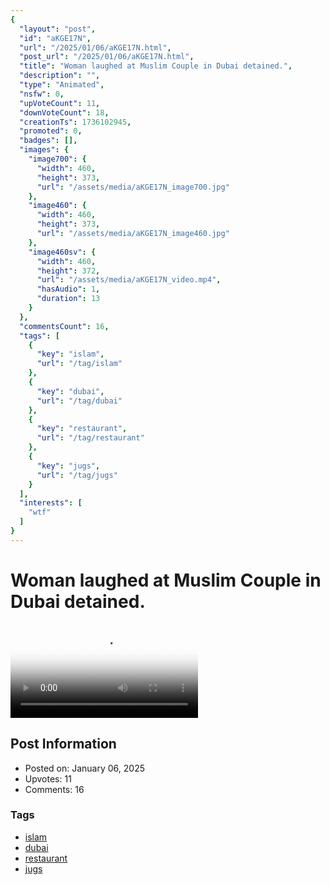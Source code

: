 ```yaml
---
{
  "layout": "post",
  "id": "aKGE17N",
  "url": "/2025/01/06/aKGE17N.html",
  "post_url": "/2025/01/06/aKGE17N.html",
  "title": "Woman laughed at Muslim Couple in Dubai detained.",
  "description": "",
  "type": "Animated",
  "nsfw": 0,
  "upVoteCount": 11,
  "downVoteCount": 18,
  "creationTs": 1736102945,
  "promoted": 0,
  "badges": [],
  "images": {
    "image700": {
      "width": 460,
      "height": 373,
      "url": "/assets/media/aKGE17N_image700.jpg"
    },
    "image460": {
      "width": 460,
      "height": 373,
      "url": "/assets/media/aKGE17N_image460.jpg"
    },
    "image460sv": {
      "width": 460,
      "height": 372,
      "url": "/assets/media/aKGE17N_video.mp4",
      "hasAudio": 1,
      "duration": 13
    }
  },
  "commentsCount": 16,
  "tags": [
    {
      "key": "islam",
      "url": "/tag/islam"
    },
    {
      "key": "dubai",
      "url": "/tag/dubai"
    },
    {
      "key": "restaurant",
      "url": "/tag/restaurant"
    },
    {
      "key": "jugs",
      "url": "/tag/jugs"
    }
  ],
  "interests": [
    "wtf"
  ]
}
---
```


# Woman laughed at Muslim Couple in Dubai detained.

<video controls playsinline loop poster="/assets/media/aKGE17N_image460.jpg">
  <source src="/assets/media/aKGE17N_video.mp4" type="video/mp4">
  Your browser does not support the video tag.
</video>

## Post Information

- Posted on: January 06, 2025
- Upvotes: 11
- Comments: 16

### Tags

- [islam](/tag/islam)
- [dubai](/tag/dubai)
- [restaurant](/tag/restaurant)
- [jugs](/tag/jugs)
